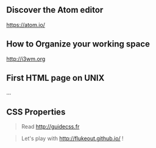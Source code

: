 ## Discover the Atom editor

https://atom.io/

## How to Organize your working space

http://i3wm.org

## First HTML page on UNIX

...

## CSS Properties

> Read http://guidecss.fr

> Let's play with http://flukeout.github.io/ !
